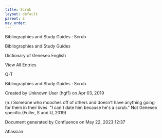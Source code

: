 ```yaml
---
title: Scrub
layout: default
parent: S
nav_order:
---
```


Bibliographies and Study Guides : Scrub

Bibliographies and Study Guides

Dictionary of Geneseo English

View All Entries

Q-T

Bibliographies and Study Guides : Scrub

Created by  Unknown User (hgf1) on Apr 03, 2019

(n.) Someone who mooches off of others and doesn't have anything going for them in their lives. &quot;I can't date him because he's a scrub.&quot; Not Geneseo specific.(Fuller, S and U, 2019)

Document generated by Confluence on May 22, 2023 12:37

Atlassian
